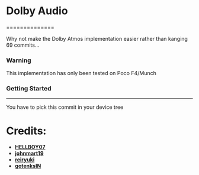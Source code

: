 # Dolby Audio
==============

Why not make the Dolby Atmos implementation easier rather than kanging 69 commits...

### Warning ###
This implementation has only been tested on Poco F4/Munch

### Getting Started ###
---------------
You have to pick this commit in your device tree

# Credits:
 * [**HELLBOY07**](https://github.com/HELLBOY017)
 * [**johnmart19**](https://github.com/johnmart19)
 * [**reiryuki**](https://github.com/reiryuki)
 * [**gotenksIN**](https://github.com/gotenksIN)
